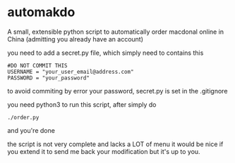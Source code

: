 automakdo
=========

A small, extensible python script to automatically order macdonal online in China (admitting you already have an account)


you need to add a secret.py file,  which simply need to contains this 


    #DO NOT COMMIT THIS
    USERNAME = "your_user_email@address.com"
    PASSWORD = "your_password"

to avoid commiting by error your password, secret.py is set in the .gitignore


you need python3 to run this script, after simply do

    ./order.py 

and you're done 

the script is not very complete and lacks a LOT of menu
it would be nice if you extend it to send me back your modification
but it's up to you.

